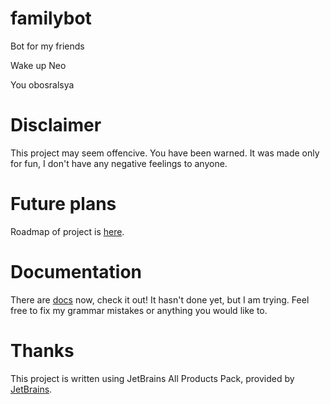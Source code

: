 # familybot
Bot for my friends

Wake up Neo

You obosralsya

# Disclaimer
This project may seem offencive. You have been warned. 
It was made only for fun, I don't have any negative feelings to anyone.


# Future plans
Roadmap of project is [here](https://www.notion.so/6f559661e3d34f4b954ef3629bf959e5).

# Documentation
There are [docs](./DOCUMENTATION.md) now, check it out! It hasn't done yet, but I am trying.
Feel free to fix my grammar mistakes or anything you would like to.

# Thanks
This project is written using JetBrains All Products Pack, provided by [JetBrains](https://www.jetbrains.com/?from=familybot).
